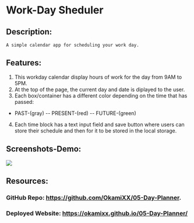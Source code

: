# Work-Day Sheduler

## Description: 

    A simple calendar app for scheduling your work day.

## Features:

1. This workday calendar display hours of work for the day from 9AM to 5PM.
1. At the top of the page, the current day and date is diplayed to the user.
1. Each box/container has a different color depending on the time that has passed:

* PAST-(gray) -- PRESENT-(red) -- FUTURE-(green)

4. Each time block has a text input field and save button where users can store their schedule and then for it to be stored in the local storage.

## Screenshots-Demo:

![](./assets/img/Work%20Day%20Scheduler.gif)

## Resources: 

 ### GitHub Repo: https://github.com/OkamiXX/05-Day-Planner.

 ### Deployed Website: https://okamixx.github.io/05-Day-Planner/
